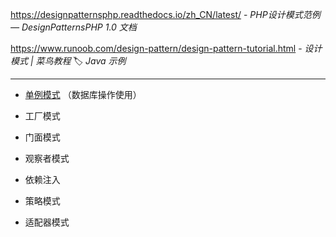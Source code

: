 https://designpatternsphp.readthedocs.io/zh_CN/latest/ - *PHP设计模式范例 — DesignPatternsPHP 1.0 文档*

https://www.runoob.com/design-pattern/design-pattern-tutorial.html - *设计模式 | 菜鸟教程* 🏷️ _Java 示例_

---

- [单例模式](/设计模式/单例模式.md) （数据库操作使用）

- 工厂模式

- 门面模式

- 观察者模式

- 依赖注入

- 策略模式

- 适配器模式

